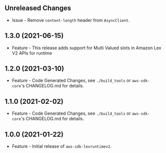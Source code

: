 Unreleased Changes
------------------

* Issue - Remove `content-length` header from `AsyncClient`.

1.3.0 (2021-06-15)
------------------

* Feature - This release adds support for Multi Valued slots in Amazon Lex V2 APIs for runtime

1.2.0 (2021-03-10)
------------------

* Feature - Code Generated Changes, see `./build_tools` or `aws-sdk-core`'s CHANGELOG.md for details.

1.1.0 (2021-02-02)
------------------

* Feature - Code Generated Changes, see `./build_tools` or `aws-sdk-core`'s CHANGELOG.md for details.

1.0.0 (2021-01-22)
------------------

* Feature - Initial release of `aws-sdk-lexruntimev2`.
